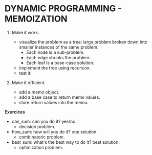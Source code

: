 # DYNAMIC PROGRAMMING - MEMOIZATION
1. Make it work.
    - visualize the problem as a tree: large problem broken down into smaller instances of the same problem. 
        - Each node is a sub-problem. 
        - Each edge shrinks the problem.
        - Each leaf is a base-case solution.
    - implement the tree using recursion.
    - test it.

2. Make it efficient.
    - add a memo object.
    - add a base case to return memo values.
    - store return values into the memo.

**Exercices**
- can_sum: can you do it? yes/no.
    - decision problem.
- how_sum: how will you do it? one solution.
    - combinatoric problem.
- best_sum: what's the best way to do it? best solution. 
    - optimization problem.